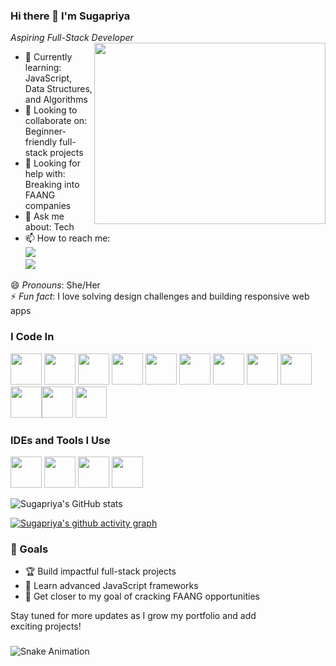 ### Hi there 👋 I'm Sugapriya

*Aspiring Full-Stack Developer*  
<img align="right" width="370" height="290" src="https://i.pinimg.com/originals/47/f0/34/47f0342cec72b800463bf003eac1257e.gif">  

- 🌱 Currently learning: JavaScript, Data Structures, and Algorithms
- 👯 Looking to collaborate on: Beginner-friendly full-stack projects  
- 🤔 Looking for help with: Breaking into FAANG companies  
- 💬 Ask me about: Tech
- 📫 How to reach me:  
  [<img src="https://img.shields.io/badge/LinkedIn-0077B5?style=for-the-badge&logo=linkedin&logoColor=white"/>](https://www.linkedin.com/in/sugapriya-k)  
  [<img src="https://img.shields.io/badge/Email-D14836?style=for-the-badge&logo=gmail&logoColor=white"/>](mailto:sugapriyak.dev@gmail.com)  

😄 *Pronouns*: She/Her  
⚡ *Fun fact*: I love solving design challenges and building responsive web apps  

### I Code In  
<img height="50" width="50" src="https://img.icons8.com/color/48/000000/python.png" /> <img height="50" width="50" src="https://img.icons8.com/color/48/000000/java-coffee-cup-logo.png" /> <img height="50" width="50" src="https://img.icons8.com/color/48/000000/html-5.png" /> <img height="50" width="50" src="https://img.icons8.com/color/48/000000/css3.png" /> <img height="50" width="50" src="https://img.icons8.com/color/48/000000/javascript.png"/> <img height="50" width="50" src="https://img.icons8.com/color/48/000000/nodejs.png"/> <img height="50" width="50" src="https://img.icons8.com/color/48/000000/express-js.png" /> <img height="50" width="50" src="https://img.icons8.com/color/48/000000/mysql-logo.png"/> <img height="50" width="50" src="https://img.icons8.com/color/48/000000/mongodb.png"/> <img height="50" width="50" src="https://img.icons8.com/color/48/000000/firebase.png" /><img height="50" width="50" src="https://img.icons8.com/color/48/000000/react-native.png"/> <img height="50" width="50" src="https://img.icons8.com/color/48/000000/spring-logo.png" />


### IDEs and Tools I Use  
<img height="50" width="50" src="https://img.icons8.com/color/48/000000/visual-studio-code-2019.png"/> <img height="50" width="50" src="https://img.icons8.com/color/48/000000/git.png"/> <img height="50" width="50" src="https://img.icons8.com/color/48/000000/figma.png"/>   <img height="50" src="https://img.icons8.com/officel/480/null/java-eclipse.png"/>

![Sugapriya's GitHub stats](https://github-readme-stats.vercel.app/api?username=sugapriya-k&theme=dark&show_icons=true&&hide=issues,contribs)

[![Sugapriya's github activity graph](https://github-readme-activity-graph.vercel.app/graph?username=sugapriya-k&bg_color=000000&color=ffffff&line=51f565&point=ffffff&area=true&hide_border=true)](https://github.com/ashutosh00710/github-readme-activity-graph)


### 🚀 Goals  
- 🏆 Build impactful full-stack projects  
- 📖 Learn advanced JavaScript frameworks  
- 💼 Get closer to my goal of cracking FAANG opportunities  

Stay tuned for more updates as I grow my portfolio and add exciting projects!

###

<img src="https://raw.githubusercontent.com/sugapriya-k/sugapriya-k/output/snake.svg" alt="Snake Animation" />


###
